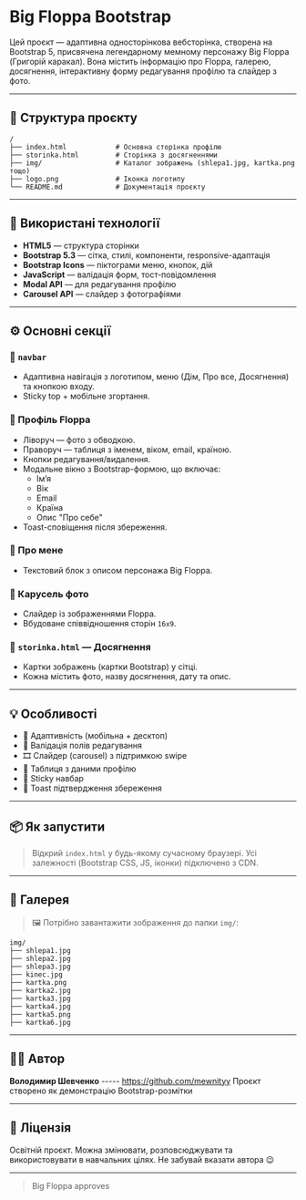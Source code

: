 #  Big Floppa Bootstrap

Цей проєкт — адаптивна односторінкова вебсторінка, створена на Bootstrap 5, присвячена легендарному мемному персонажу Big Floppa (Григорій каракал). Вона містить інформацію про Floppa, галерею, досягнення, інтерактивну форму редагування профілю та слайдер з фото.

---

## 📁 Структура проєкту

```
/
├── index.html            # Основна сторінка профілю
├── storinka.html         # Сторінка з досягненнями
├── img/                  # Каталог зображень (shlepa1.jpg, kartka.png тощо)
├── logo.png              # Іконка логотипу
└── README.md             # Документація проєкту
```

---

## 🧩 Використані технології

- **HTML5** — структура сторінки
- **Bootstrap 5.3** — сітка, стилі, компоненти, responsive-адаптація
- **Bootstrap Icons** — піктограми меню, кнопок, дій
- **JavaScript** — валідація форм, тост-повідомлення
- **Modal API** — для редагування профілю
- **Carousel API** — слайдер з фотографіями

---

## ⚙️ Основні секції

### 🔹 `navbar`
- Адаптивна навігація з логотипом, меню (Дім, Про все, Досягнення) та кнопкою входу.
- Sticky top + мобільне згортання.

### 🔹 Профіль Floppa
- Ліворуч — фото з обводкою.
- Праворуч — таблиця з іменем, віком, email, країною.
- Кнопки редагування/видалення.
- Модальне вікно з Bootstrap-формою, що включає:
  - Ім’я
  - Вік
  - Email
  - Країна
  - Опис "Про себе"
- Toast-сповіщення після збереження.

### 🔹 Про мене
- Текстовий блок з описом персонажа Big Floppa.

### 🔹 Карусель фото
- Слайдер із зображеннями Floppa.
- Вбудоване співвідношення сторін `16x9`.

### 🔹 `storinka.html` — Досягнення
- Картки зображень (картки Bootstrap) у сітці.
- Кожна містить фото, назву досягнення, дату та опис.

---

## 💡 Особливості

- 🔄 Адаптивність (мобільна + десктоп)
- 🎯 Валідація полів редагування
- 🎞️ Слайдер (carousel) з підтримкою swipe
- 🧾 Таблиця з даними профілю
- 📌 Sticky навбар
- 🧁 Toast підтвердження збереження

---

## 📦 Як запустити

> Відкрий `index.html` у будь-якому сучасному браузері. Усі залежності (Bootstrap CSS, JS, іконки) підключено з CDN.

---

## 📸 Галерея

> 🖼️ Потрібно завантажити зображення до папки `img/`:
```
img/
├── shlepa1.jpg
├── shlepa2.jpg
├── shlepa3.jpg
├── kinec.jpg
├── kartka.png
├── kartka2.jpg
├── kartka3.jpg
├── kartka4.jpg
├── kartka5.png
├── kartka6.jpg
```

---

## 👨‍💻 Автор

**Володимир Шевченко**   ----- https://github.com/mewnityy
Проєкт створено як демонстрацію Bootstrap-розмітки

---

## 📄 Ліцензія

Освітній проєкт. Можна змінювати, розповсюджувати та використовувати в навчальних цілях. Не забувай вказати автора 😉

---

> Big Floppa approves  
